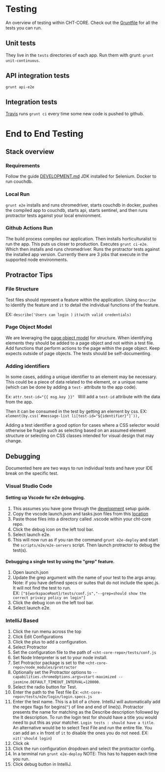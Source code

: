 # Testing

An overview of testing within CHT-CORE. Check out the [Gruntfile](Gruntfile.js) for all the tests you can run.

## Unit tests

They live in the `tests` directories of each app. Run them with grunt: `grunt unit-continuous`.

## API integration tests

`grunt api-e2e`

## Integration tests

[Travis](https://travis-ci.org/github/medic/cht-core) runs `grunt ci` every time some new code is pushed to github.

# End to End Testing 
## Stack overview

### Requirements
Follow the guide [DEVELOPMENT.md](DEVELOPMENT.MD)
JDK installed for Selenium.
Docker to run couchdb.

### Local Run

`grunt e2e` installs and runs chromedriver, starts couchdb in docker, pushes the compiled app to couchdb, starts api, starts sentinel, and then runs protractor tests against your local environment. 

### Github Actions Run

The build process compiles our application. Then installs horticulturalist to run the app. This puts us closer to production. Executes `grunt ci-e2e`. Which then installs and runs chromedriver. Runs the protractor tests against the installed app version. Currently there are 3 jobs that execute in the supported node environments.  

## Protractor Tips

### File Structure
Test files should represent a feature within the application. Using `describe` to identify the feature and `it` to detail the individual functions of the feature.

EX: `describe('Users can login )`  `it(with valid credentials)`

### Page Object Model
We are leveraging the [page object model](https://www.thoughtworks.com/insights/blog/using-page-objects-overcome-protractors-shortcomings) for structure. When identifying elements they should be added to a page object and not within a test file. Add functions that perform actions to the page within the page object. Keep expects outside of page objects. The tests should be self-documenting. 

### Adding identifiers
In some cases, adding a unique identifier to an element may be necessary. This could be a piece of data related to the element, or a unique name (which can be done by adding a `test-` attribute to the app code).

Ex:  `attr.test-id="{{ msg.key }}" ` Will add a `test-id` attribute with the data from the app. 

Then it can be consumed in the test by getting an element by css. EX: ``element(by.css(`#message-list li[test-id="${identifier}"]`)),``

Adding a test identifier a good option for cases where a CSS selector would otherwise be fragile such as selecting based on an assumed element structure or selecting on CSS classes intended for visual design that may change.

## Debugging
Documented here are two ways to run individual tests and have your IDE break on the specific test.

### Visual Studio Code

#### Setting up Vscode for e2e debugging. 

1. This assumes you have gone through the [development](https://github.com/medic/cht-core/blob/master/DEVELOPMENT.md) setup guide. 
1. Copy the vscode launch.json and tasks.json files from this [location](https://github.com/medic/medic-release-testing/tree/master/ide_config/vscode)
1. Paste those files into a directory called .vscode within your cht-core repo. 
1. Click the debug icon on the left tool bar.
1. Select launch e2e.
1. This will now run as if you ran the command `grunt e2e-deploy` and start the `scripts/e2e/e2e-servers` script. Then launch protractor to debug the test(s). 

#### Debugging a single test by using the "grep" feature.

1. Open launch.json
1. Update the grep argument with the name of your test to the args array.
      Note: if you have defined specs or suites that do not include the spec.js. It will not find the test to run.  
      EX: `["${workspaceRoot}/tests/conf.js","--grep=should show the correct privacy policy on login"]`
1. Click the debug icon on the left tool bar.
1. Select launch e2e.


### IntelliJ Based

1. Click the run menu across the top
1. Click Edit Configurations
1. Click the plus to add a configuration.
1. Select Protractor
1. Set the configuration file to the path of `<cht-core-repo>/tests/conf.js`
1. Set Node Interpreter is set to your node install. 
1. Set Protractor package is set to the `<cht-core-repo>/node_modules/protractor`
1. Optionally set the Protractor options to `--capabilities.chromeOptions.args=start-maximized --jasmine.DEFAULT_TIMEOUT_INTERVAL=120000`.
1. Select the radio button for Test.
1. Enter the path to the Test file Ex: `<cht-core-repo>/tests/e2e/login/login.specs.js`
1. Enter the test name. This is a bit of a chore. IntelliJ will automatically add the regex flags for begins(`^`) of line and end of line(`$`). Protractor presents the name for matching as the Describe description followed by the It description. To run the login test for should have a title you would need to put this as your matcher. `Login tests : should have a title`. An alternative would be to select Test File and run the entire file. You can add an `x` in front of `it` to disable the ones you do not need. EX: `xit('should login`)
1. Click ok
1. Click the run configuration dropdown and select the protractor config. 
1. In a terminal run `grunt e2e-deploy`   NOTE: This has to happen each time you run. 
1. Click debug button in IntelliJ.
